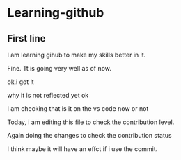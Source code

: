 # Learning-github
## First line

I am learning gihub to make my skills better in it.
<br>

Fine. Tt is going very well as of now.

ok.i got it


why it is not reflected yet 
ok

 I am checking that is it on the vs code now or not

Today, i am editing this file to check the contribution level.

Again doing the changes to check the contribution status

I think maybe it will have an effct if i use  the commit.
